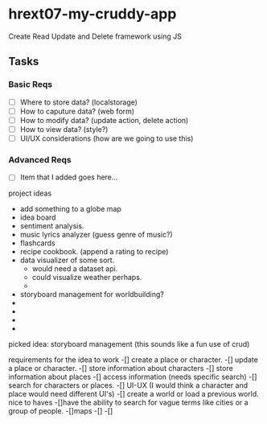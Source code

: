 # hrext07-my-cruddy-app
Create Read Update and Delete framework using JS


## Tasks

### Basic Reqs
- [ ] Where to store data? (localstorage)
- [ ] How to caputure data? (web form)
- [ ] How to modify data? (update action, delete action)
- [ ] How to view data? (style?)
- [ ] UI/UX considerations (how are we going to use this)

### Advanced Reqs
- [ ] Item that I added goes here...




project ideas
- add something to a globe map
- idea board
- sentiment analysis. 
- music lyrics analyzer (guess genre of music?)
- flashcards
- recipe cookbook. (append a rating to recipe)
- data visualizer of some sort.
	- would need a dataset api. 
	- could visualize weather perhaps.  
	-
- storyboard management for worldbuilding?
- 
-
-
-
picked idea: storyboard management (this sounds like a fun use of crud)

requirements for the idea to work
-[] create a place or character.
-[] update a place or character. 
-[] store information about characters
-[] store information about places
-[] access information (needs specific search)
-[] search for characters or places. 
-[] UI-UX (I would think a character and place would need different UI's)
-[] create a world or load a previous world.
nice to haves
-[]have the ability to search for vague terms like cities or a group of people. 
-[]maps 
-[]
-[]